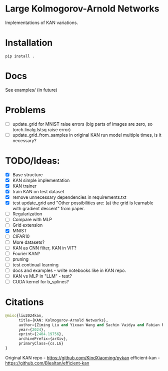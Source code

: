 # Large Kolmogorov-Arnold Networks
Implementations of KAN variations.

# Installation

```
pip install .
```

# Docs

See examples/ (in future)

# Problems
- [ ] update_grid for MNIST raise errors (big parts of images are zero, so torch.linalg.lstsq raise error)
- [ ] update_grid_from_samples in original KAN run model multiple times, is it necessary? 

# TODO/Ideas:
- [x] Base structure
- [x] KAN simple implementation
- [x] KAN trainer
- [x] train KAN on test dataset
- [x] remove unnecessary dependencies in requirements.txt
- [x] test update_grid and "Other possibilities are: (a) the grid is learnable with gradient descent" from paper. 
- [ ] Regularization
- [ ] Compare with MLP
- [ ] Grid extension
- [x] MNIST
- [ ] CIFAR10
- [ ] More datasets?
- [ ] KAN as CNN filter, KAN in VIT?
- [ ] Fourier KAN?
- [ ] pruning
- [ ] test continual learning
- [ ] docs and examples - write notebooks like in KAN repo.
- [ ] KAN vs MLP in "LLM" - test?
- [ ] CUDA kernel for b_splines?

# Citations
```python
@misc{liu2024kan,
      title={KAN: Kolmogorov-Arnold Networks}, 
      author={Ziming Liu and Yixuan Wang and Sachin Vaidya and Fabian Ruehle and James Halverson and Marin Soljačić and Thomas Y. Hou and Max Tegmark},
      year={2024},
      eprint={2404.19756},
      archivePrefix={arXiv},
      primaryClass={cs.LG}
}
```
Original KAN repo - https://github.com/KindXiaoming/pykan
efficient-kan - https://github.com/Blealtan/efficient-kan
